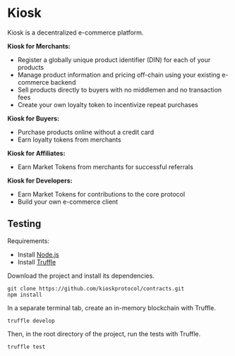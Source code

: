 # Kiosk

Kiosk is a decentralized e-commerce platform.

**Kiosk for Merchants:**
* Register a globally unique product identifier (DIN) for each of your products
* Manage product information and pricing off-chain using your existing e-commerce backend
* Sell products directly to buyers with no middlemen and no transaction fees
* Create your own loyalty token to incentivize repeat purchases

**Kiosk for Buyers:**
* Purchase products online without a credit card
* Earn loyalty tokens from merchants

**Kiosk for Affiliates:**
* Earn Market Tokens from merchants for successful referrals

**Kiosk for Developers:**
* Earn Market Tokens for contributions to the core protocol
* Build your own e-commerce client

## Testing

Requirements:
* Install [Node.js](https://nodejs.org/en/)
* Install [Truffle](http://truffleframework.com/) 

Download the project and install its dependencies.
```
git clone https://github.com/kioskprotocol/contracts.git
npm install
```

In a separate terminal tab, create an in-memory blockchain with Truffle.
```
truffle develop
```

Then, in the root directory of the project, run the tests with Truffle.
```
truffle test
```
